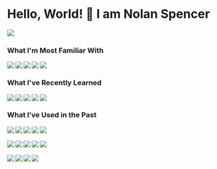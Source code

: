 # Hello, World! 👋 I am Nolan Spencer
<img src="https://github-readme-stats.vercel.app/api/top-langs/?username=Spence115&exclude_repo=gazebo_ros_pkgs,gazebo_ros_pkgs,warthog_accessories&layout=compact&langs_count=6&theme=transparent">

<!-- Align lefts omitted at end of each 'div' tag to ensure new line -->
<!-- Align lefts used in 'img' tags rather than 'div' tags to allow for more spacing between badges -->
### What I'm Most Familiar With
<div>
  <img align="left" src="https://img.shields.io/badge/python-3670A0?style=for-the-badge&logo=python&logoColor=ffdd54">
  <img align="left" src="https://img.shields.io/badge/c-%2300599C.svg?style=for-the-badge&logo=c&logoColor=white">
  <img align="left" src="https://img.shields.io/badge/sqlite-%2307405e.svg?style=for-the-badge&logo=sqlite&logoColor=white">
  <img align="left" src="https://img.shields.io/badge/Visual%20Studio%20Code-0078d7.svg?style=for-the-badge&logo=visual-studio-code&logoColor=white">
  <img src="https://img.shields.io/badge/Windows OS-0078D6?style=for-the-badge&logo=windows&logoColor=white">
</div>

### What I've Recently Learned
<div>
  <img align="left" src="https://img.shields.io/badge/html5-%23E34F26.svg?style=for-the-badge&logo=html5&logoColor=white">
  <img align="left" src="https://img.shields.io/badge/css3-%231572B6.svg?style=for-the-badge&logo=css3&logoColor=white">
  <img align="left" src="https://img.shields.io/badge/javascript-%23323330.svg?style=for-the-badge&logo=javascript&logoColor=%23F7DF1E">
  <img align="left" src="https://img.shields.io/badge/flask-%23000.svg?style=for-the-badge&logo=flask&logoColor=white">
  <img src="https://img.shields.io/badge/jinja-white.svg?style=for-the-badge&logo=jinja&logoColor=black">
</div>

### What I’ve Used in the Past
<div>
  <img align="left" src="https://img.shields.io/badge/Qt-%23217346.svg?style=for-the-badge&logo=Qt&logoColor=white">
  <img align="left" src="https://img.shields.io/badge/Linux-FCC624?style=for-the-badge&logo=linux&logoColor=black">
  <img align="left" src="https://img.shields.io/badge/Bash-%234EAA25.svg?style=for-the-badge&logo=gnu-bash&logoColor=white&color=2C2D31">
  <img align="left" src="https://img.shields.io/badge/-RaspberryPi-C51A4A?style=for-the-badge&logo=Raspberry-Pi">
  <img src="https://img.shields.io/badge/-Arduino-00979D?style=for-the-badge&logo=Arduino&logoColor=white">
</div>
<br>
<div>
  <img align="left" src="https://img.shields.io/badge/ros-%230A0FF9.svg?style=for-the-badge&logo=ros&logoColor=white">
  <img align="left" src="https://img.shields.io/badge/CMake-%23008FBA.svg?style=for-the-badge&logo=cmake&logoColor=white">
  <img align="left" src="https://img.shields.io/badge/OCTAVE-darkblue?style=for-the-badge&logo=octave&logoColor=fcd683">
  <img align="left" src="https://img.shields.io/badge/MATLAB-%230076A8.svg?style=for-the-badge&logo=mathworks&logoColor=white">
  <img src="https://img.shields.io/badge/Simulink-%23E10000.svg?style=for-the-badge&logo=simulink&logoColor=white">
</div>
<br>
<div>
  <img align="left" src="https://img.shields.io/badge/c++-%2300599C.svg?style=for-the-badge&logo=c%2B%2B&logoColor=white">
  <img align="left" src="https://img.shields.io/badge/Visual%20Studio-5C2D91.svg?style=for-the-badge&logo=visual-studio&logoColor=white">
  <img align="left" src="https://img.shields.io/badge/Eclipse-FE7A16.svg?style=for-the-badge&logo=Eclipse&logoColor=white">
  <img src="https://img.shields.io/badge/java-%23ED8B00.svg?style=for-the-badge&logo=openjdk&logoColor=white">
</div>
